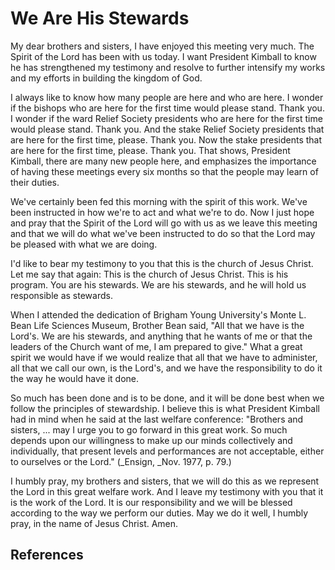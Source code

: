 # We Are His Stewards

My dear brothers and sisters, I have enjoyed this meeting very much. The
Spirit of the Lord has been with us today. I want President Kimball to know he
has strengthened my testimony and resolve to further intensify my works and my
efforts in building the kingdom of God.

I always like to know how many people are here and who are here. I wonder if
the bishops who are here for the first time would please stand. Thank you. I
wonder if the ward Relief Society presidents who are here for the first time
would please stand. Thank you. And the stake Relief Society presidents that
are here for the first time, please. Thank you. Now the stake presidents that
are here for the first time, please. Thank you. That shows, President Kimball,
there are many new people here, and emphasizes the importance of having these
meetings every six months so that the people may learn of their duties.

We've certainly been fed this morning with the spirit of this work. We've been
instructed in how we're to act and what we're to do. Now I just hope and pray
that the Spirit of the Lord will go with us as we leave this meeting and that
we will do what we've been instructed to do so that the Lord may be pleased
with what we are doing.

I'd like to bear my testimony to you that this is the church of Jesus Christ.
Let me say that again: This is the church of Jesus Christ. This is his
program. You are his stewards. We are his stewards, and he will hold us
responsible as stewards.

When I attended the dedication of Brigham Young University's Monte L. Bean
Life Sciences Museum, Brother Bean said, "All that we have is the Lord's. We
are his stewards, and anything that he wants of me or that the leaders of the
Church want of me, I am prepared to give." What a great spirit we would have
if we would realize that all that we have to administer, all that we call our
own, is the Lord's, and we have the responsibility to do it the way he would
have it done.

So much has been done and is to be done, and it will be done best when we
follow the principles of stewardship. I believe this is what President Kimball
had in mind when he said at the last welfare conference: "Brothers and
sisters, ... may I urge you to go forward in this great work. So much depends
upon our willingness to make up our minds collectively and individually, that
present levels and performances are not acceptable, either to ourselves or the
Lord." (_Ensign, _Nov. 1977, p. 79.)

I humbly pray, my brothers and sisters, that we will do this as we represent
the Lord in this great welfare work. And I leave my testimony with you that it
is the work of the Lord. It is our responsibility and we will be blessed
according to the way we perform our duties. May we do it well, I humbly pray,
in the name of Jesus Christ. Amen.

## References

